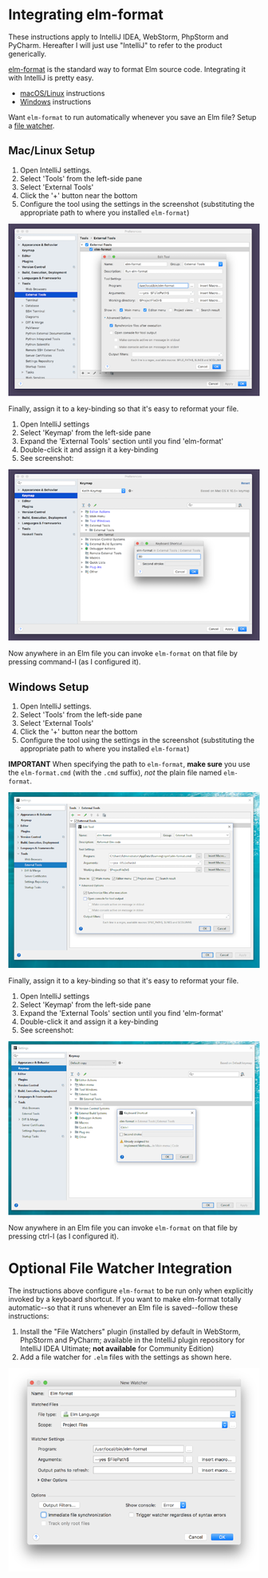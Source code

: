 # Integrating elm-format

These instructions apply to IntelliJ IDEA, WebStorm, PhpStorm and PyCharm. Hereafter I will just use "IntelliJ" to refer to the product generically.

[elm-format](https://github.com/avh4/elm-format) is the standard way to format Elm source code.
Integrating it with IntelliJ is pretty easy.

- [macOS/Linux](#mac-linux) instructions
- [Windows](#windows) instructions

Want `elm-format` to run automatically whenever you save an Elm file? Setup a [file watcher](#file-watcher).


<a name="mac-linux"></a>
## Mac/Linux Setup

1. Open IntelliJ settings.
2. Select 'Tools' from the left-side pane
3. Select 'External Tools'
4. Click the '+' button near the bottom
5. Configure the tool using the settings in the screenshot (substituting the appropriate path to where you installed `elm-format`) 

![](setup-external-tool-mac.png)

Finally, assign it to a key-binding so that it's easy to reformat your file.

1. Open IntelliJ settings
2. Select 'Keymap' from the left-side pane
3. Expand the 'External Tools' section until you find 'elm-format'
4. Double-click it and assign it a key-binding
5. See screenshot:

![](setup-key-binding-mac.png)

Now anywhere in an Elm file you can invoke `elm-format` on that file by pressing command-I (as I configured it).


<a name="windows"></a>
## Windows Setup

1. Open IntelliJ settings.
2. Select 'Tools' from the left-side pane
3. Select 'External Tools'
4. Click the '+' button near the bottom
5. Configure the tool using the settings in the screenshot (substituting the appropriate path to where you installed `elm-format`) 

**IMPORTANT**
When specifying the path to `elm-format`, **make sure** you use the `elm-format.cmd` (with the `.cmd` suffix), _not_ the plain file named `elm-format`.

![](setup-external-tool-win.png)

Finally, assign it to a key-binding so that it's easy to reformat your file.

1. Open IntelliJ settings
2. Select 'Keymap' from the left-side pane
3. Expand the 'External Tools' section until you find 'elm-format'
4. Double-click it and assign it a key-binding
5. See screenshot:

![](setup-key-binding-win.png)

Now anywhere in an Elm file you can invoke `elm-format` on that file by pressing ctrl-I (as I configured it).



<a name="file-watcher"></a>
# Optional File Watcher Integration

The instructions above configure `elm-format` to be run only when explicitly invoked by
a keyboard shortcut. If you want to make elm-format totally automatic--so that it runs
whenever an Elm file is saved--follow these instructions: 

1. Install the "File Watchers" plugin (installed by default in WebStorm, PhpStorm and PyCharm; available in the IntelliJ plugin repository for IntelliJ IDEA Ultimate; **not available** for Community Edition)
2. Add a file watcher for `.elm` files with the settings as shown here.

![](setup-file-watcher.png)
